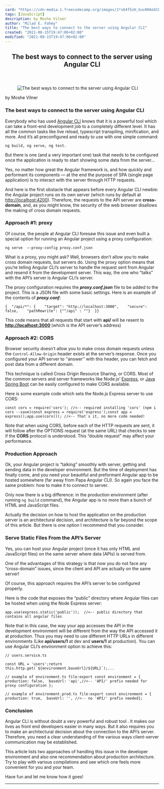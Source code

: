 ```yaml
---
card: "https://cdn-media-1.freecodecamp.org/images/1*s64f5zH_kuv8HAoSCLYYhA.jpeg"
tags: [JavaScript]
description: by Moshe Vilner
author: "Milad E. Fahmy"
title: "The best ways to connect to the server using Angular CLI"
created: "2021-08-15T19:47:06+02:00"
modified: "2021-08-15T19:47:06+02:00"
---
```

<div class="site-wrapper">
<main id="site-main" class="site-main outer">
<div class="inner">
<article class="post-full post tag-javascript tag-angularjs tag-front-end-development tag-programming tag-tech ">
<header class="post-full-header">
<h1 class="post-full-title">The best ways to connect to the server using Angular CLI</h1>
</header>
<figure class="post-full-image">
<picture>
<source media="(max-width: 700px)" sizes="1px" srcset="data:image/gif;base64,R0lGODlhAQABAIAAAAAAAP///yH5BAEAAAAALAAAAAABAAEAAAIBRAA7 1w">
<source media="(min-width: 701px)" sizes="(max-width: 800px) 400px,
(max-width: 1170px) 700px,
1400px" srcset="https://cdn-media-1.freecodecamp.org/images/1*s64f5zH_kuv8HAoSCLYYhA.jpeg 300w,
https://cdn-media-1.freecodecamp.org/images/1*s64f5zH_kuv8HAoSCLYYhA.jpeg 600w,
https://cdn-media-1.freecodecamp.org/images/1*s64f5zH_kuv8HAoSCLYYhA.jpeg 1000w,
https://cdn-media-1.freecodecamp.org/images/1*s64f5zH_kuv8HAoSCLYYhA.jpeg 2000w">
<img onerror="this.style.display='none'" src="https://cdn-media-1.freecodecamp.org/images/1*s64f5zH_kuv8HAoSCLYYhA.jpeg" alt="The best ways to connect to the server using Angular CLI">
</picture>
</figure>
<section class="post-full-content">
<div class="post-content medium-migrated-article">
<p>by Moshe Vilner</p>
<h1 id="the-best-ways-to-connect-to-the-server-using-angular-cli">The best ways to connect to the server using Angular CLI</h1>
<p>Everybody who has used <a href="https://cli.angular.io/" rel="noopener">Angular CLI</a> knows that it is a powerful tool which can take a front-end development job to a completely different level. It has all the common tasks like live reload, typescript transpiling, minification, and more. And it’s all preconfigured and ready to use with one simple command:</p><pre><code>ng build, ng serve, ng test.</code></pre>
<p>But there is one (and a very important one) task that needs to be configured once the application is ready to start showing some data from the server…</p>
<p>Yes, no matter how great the Angular framework is, and how quickly and performant its components — at the end the purpose of SPA (single page application) is to interact with the server through HTTP requests.</p>
<p>And here is the first obstacle that appears before every Angular CLI newbie: the Angular project runs on its own server (which runs by default at <a href="http://localhost:4200)" rel="noopener">http://localhost:4200</a>). Therefore, the requests to the API server are <strong>cross-domain</strong>, and, as you might know, the security of the web browser disallows the making of cross domain requests.</p>
<h3 id="approach-1-proxy">Approach #1: proxy</h3>
<p>Of course, the people at Angular CLI foresaw this issue and even built a special option for running an Angular project using a proxy configuration:</p><pre><code>ng serve  —-proxy-config proxy.conf.json</code></pre>
<p>What is a proxy, you might ask? Well, browsers don’t allow you to make cross domain requests, but servers do. Using the proxy option means that you’re telling Angular CLI’s server to handle the request sent from Angular and resend it from the development server. This way, the one who “talks” with the API’s server is Angular CLI’s server.</p>
<p>The proxy configuration requires the <strong><em>proxy.conf.json</em></strong><em> </em>file to be added to the project. This is a JSON file with some basic settings. Here is an example of the contents of <strong><em>proxy.conf</em></strong>:</p><pre><code>{  "/api/*": {    "target": "http://localhost:3000",    "secure": false,    "pathRewrite": {"^/api" : ""}  }}</code></pre>
<p>This code means that all requests that start with <strong>api/ </strong>will be resent to <a href="http://localhost:3000" rel="noopener"><strong>http://localhost:3000</strong></a><strong> </strong>(which is the API server’s address)</p>
<h3 id="approach-2-cors">Approach #2: CORS</h3>
<p>Browser security doesn’t allow you to make cross domain requests unless the <code>Control-Allow-Origin</code> header exists at the server’s response. Once you configured your API server to ‘‘answer’’ with this header, you can fetch and post data from a different domain.</p>
<p>This technique is called Cross Origin Resource Sharing, or CORS. Most of the common servers and server frameworks like Node.js’ <a href="https://expressjs.com/" rel="noopener">Express</a>, or <a href="https://projects.spring.io/spring-boot/" rel="noopener">Java Spring Boot</a> can be easily configured to make CORS available.</p>
<p>Here is some example code which sets the Node.js Express server to use CORS:</p><pre><code>const cors = require('cors'); //&lt;-- required installing 'cors' (npm i cors --save)const express = require('express');const app = express();app.use(cors()); //&lt;-- That`s it, no more code needed!</code></pre>
<p>Note that when using CORS, before each of the HTTP requests are sent, it will follow after the OPTIONS request (at the same URL) that checks to see if the <strong>CORS</strong> protocol is understood. This “double request” may affect your performance.</p>
<h3 id="production-approach">Production Approach</h3>
<p>Ok, your Angular project is “talking” smoothly with server, getting and sending data in the developer environment. But the time of deployment has finally come, and you need your beautiful and preformant Angular app to be hosted somewhere (far away from Papa Angular CLI). So again you face the same problem: how to make it to connect to server.</p>
<p>Only now there is a big difference: in the production environment (after running <code>ng build</code> command), the Angular app is no more than a bunch of HTML and JavaScript files.</p>
<p>Actually the decision on how to host the application on the production server is an architectural decision, and architecture is far beyond the scope of this article. But there is one option I recommend that you consider.</p>
<h3 id="serve-static-files-from-the-api-s-server">Serve Static Files From the API’s Server</h3>
<p>Yes, you can host your Angular project (once it has only HTML and JavaScript files) on the same server where data (APIs) is served from.</p>
<p>One of the advantages of this strategy is that now you do not face any “cross-domain” issues, since the client and API are actually on the same server!</p>
<p>Of course, this approach requires the API’s server to be configured properly.</p>
<p>Here is the code that exposes the “public” directory where Angular files can be hosted when using the Node Express server:</p><pre><code>app.use(express.static('public'));  //&lt;-- public directory that contains all angular files</code></pre>
<p>Note that in this case, the way your app accesses the API in the development environment will be different from the way the API accessed it at production. Thus you may need to use different HTTP URLs in different environments (Like <strong>api/users/1</strong> at dev and <strong>users/1</strong> at production). You can use Angular CLI’s environment option to achieve this:</p><pre><code>// users.service.ts</code></pre><pre><code>const URL = 'users';return this.http.get(`${environment.baseUrl}/${URL}`);...</code></pre><pre><code>// example of environment.ts file:export const environment = {  production: false,  baseUrl: 'api',//&lt;-- 'API/' prefix needed for proxy configuration };</code></pre><pre><code>// example of environment.prod.ts file:export const environment = {  production: true,  baseUrl: '', //&lt;-- no 'API/' prefix needed};</code></pre>
<h3 id="conclusion">Conclusion</h3>
<p>Angular CLI is without doubt a very powerful and robust tool . It makes our lives as front end developers easier in many ways. But it also requires you to make an architectural decision about the connection to the API’s server. Therefore, you need a clear understanding of the various ways client-server communication may be established.</p>
<p>This article lists two approaches of handling this issue in the developer environment and also one recommendation about production architecture.<br>Try to play with various compilations and see which one feels more convenient for you and your team.</p>
<p>Have fun and let me know how it goes!</p>
</div>
<hr>
</section>
</article>
</div>
</main>
</div>
<!-- Google Tag Manager (noscript) -->
<!-- End Google Tag Manager (noscript) -->
